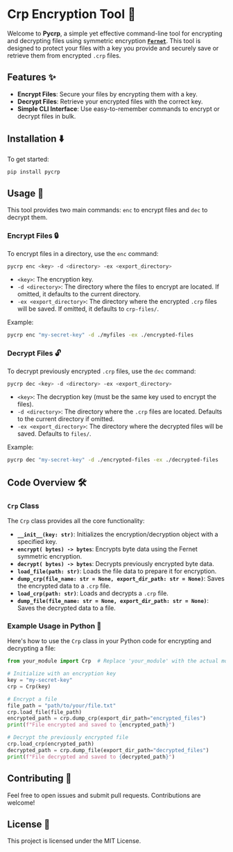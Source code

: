 # Crp Encryption Tool 🔐

Welcome to **Pycrp**, a simple yet effective command-line tool for encrypting and decrypting files using symmetric encryption 
**[`Fernet`](https://github.com/pyca/cryptography)**. This tool is designed to protect your files with a key you provide and securely save or retrieve them from encrypted `.crp` files.

## Features ✨
- **Encrypt Files**: Secure your files by encrypting them with a key.
- **Decrypt Files**: Retrieve your encrypted files with the correct key.
- **Simple CLI Interface**: Use easy-to-remember commands to encrypt or decrypt files in bulk.


## Installation ⬇️

To get started:

```bash
pip install pycrp
```

## Usage 🚀

This tool provides two main commands: `enc` to encrypt files and `dec` to decrypt them.

### Encrypt Files 🔒

To encrypt files in a directory, use the `enc` command:

```bash
pycrp enc <key> -d <directory> -ex <export_directory>
```

- `<key>`: The encryption key.
- `-d <directory>`: The directory where the files to encrypt are located. If omitted, it defaults to the current directory.
- `-ex <export_directory>`: The directory where the encrypted `.crp` files will be saved. If omitted, it defaults to `crp-files/`.

Example:

```bash
pycrp enc "my-secret-key" -d ./myfiles -ex ./encrypted-files
```

### Decrypt Files 🔓

To decrypt previously encrypted `.crp` files, use the `dec` command:

```bash
pycrp dec <key> -d <directory> -ex <export_directory>
```

- `<key>`: The decryption key (must be the same key used to encrypt the files).
- `-d <directory>`: The directory where the `.crp` files are located. Defaults to the current directory if omitted.
- `-ex <export_directory>`: The directory where the decrypted files will be saved. Defaults to `files/`.

Example:

```bash
pycrp dec "my-secret-key" -d ./encrypted-files -ex ./decrypted-files
```


## Code Overview 🛠️

### `Crp` Class

The `Crp` class provides all the core functionality:

- **`__init__(key: str)`**: Initializes the encryption/decryption object with a specified key.
- **`encrypt( bytes) -> bytes`**: Encrypts byte data using the Fernet symmetric encryption.
- **`decrypt( bytes) -> bytes`**: Decrypts previously encrypted byte data.
- **`load_file(path: str)`**: Loads the file data to prepare it for encryption.
- **`dump_crp(file_name: str = None, export_dir_path: str = None)`**: Saves the encrypted data to a `.crp` file.
- **`load_crp(path: str)`**: Loads and decrypts a `.crp` file.
- **`dump_file(file_name: str = None, export_dir_path: str = None)`**: Saves the decrypted data to a file.

### Example Usage in Python 🐍

Here's how to use the `Crp` class in your Python code for encrypting and decrypting a file:

```python
from your_module import Crp  # Replace 'your_module' with the actual module name

# Initialize with an encryption key
key = "my-secret-key"
crp = Crp(key)

# Encrypt a file
file_path = "path/to/your/file.txt"
crp.load_file(file_path)
encrypted_path = crp.dump_crp(export_dir_path="encrypted_files")
print(f"File encrypted and saved to {encrypted_path}")

# Decrypt the previously encrypted file
crp.load_crp(encrypted_path)
decrypted_path = crp.dump_file(export_dir_path="decrypted_files")
print(f"File decrypted and saved to {decrypted_path}")
```

## Contributing 🤝

Feel free to open issues and submit pull requests. Contributions are welcome!

## License 📄

This project is licensed under the MIT License.
